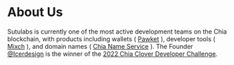# About Us

Sutulabs is currently one of the most active development teams on the Chia blockchain, with products including wallets ( [Pawket](https://info.pawket.app/) ), developer tools ( [Mixch](https://mixch.dev/#/home) ), and domain names ( [Chia Name Service](https://xch.cool/) ). The Founder [@Icerdesign](https://twitter.com/icerdesign) is the winner of the [2022 Chia Clover Developer Challenge](https://www.chia.net/2022/02/23/clovyr-dev-challenge-results/). 
